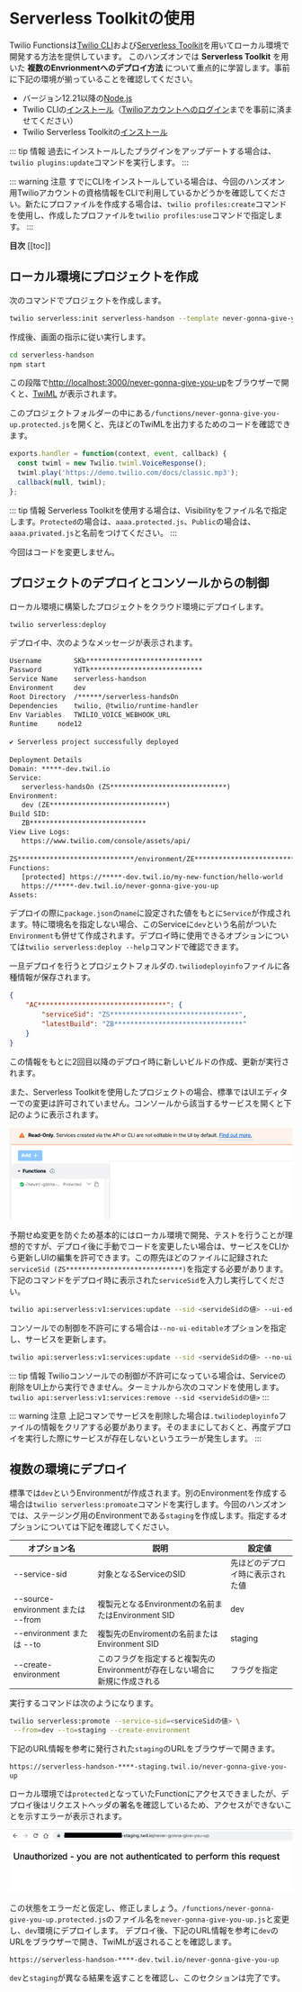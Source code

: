 # Serverless Toolkitの使用

Twilio Functionsは[Twilio CLI](https://www.twilio.com/ja/docs/twilio-cli/quickstart)および[Serverless Toolkit](https://www.twilio.com/docs/labs/serverless-toolkit/getting-started#install-the-twilio-serverless-toolkit)を用いてローカル環境で開発する方法を提供しています。
このハンズオンでは __Serverless Toolkit__ を用いた __複数のEnvrionmentへのデプロイ方法__ について重点的に学習します。事前に下記の環境が揃っていることを確認してください。

- バージョン12.21以降の[Node.js](https://nodejs.org/ja/)
- Twilio CLIの[インストール](https://www.twilio.com/ja/docs/twilio-cli/quickstart)（[Twilioアカウントへのログイン](https://www.twilio.com/ja/docs/twilio-cli/quickstart#twilio%E3%82%A2%E3%82%AB%E3%82%A6%E3%83%B3%E3%83%88%E3%81%B8%E3%81%AE%E3%83%AD%E3%82%AF%E3%82%99%E3%82%A4%E3%83%B3)までを事前に済ませてください）
- Twilio Serverless Toolkitの[インストール](https://www.twilio.com/docs/labs/serverless-toolkit/getting-started#install-the-twilio-serverless-toolkit)

::: tip 情報
過去にインストールしたプラグインをアップデートする場合は、`twilio plugins:update`コマンドを実行します。
:::

::: warning 注意
すでにCLIをインストールしている場合は、今回のハンズオン用Twilioアカウントの資格情報をCLIで利用しているかどうかを確認してください。新たにプロファイルを作成する場合は、`twilio profiles:create`コマンドを使用し、作成したプロファイルを`twilio profiles:use`コマンドで指定します。
:::

__目次__
[[toc]]

## ローカル環境にプロジェクトを作成

次のコマンドでプロジェクトを作成します。

```bash
twilio serverless:init serverless-handson --template never-gonna-give-you-up
```

作成後、画面の指示に従い実行します。

```bash
cd serverless-handson
npm start
```

この段階で[http://localhost:3000/never-gonna-give-you-up](http://localhost:3000/never-gonna-give-you-up)をブラウザーで開くと、[TwiML](https://jp.twilio.com/docs/voice/twiml/pay) が表示されます。

このプロジェクトフォルダーの中にある`/functions/never-gonna-give-you-up.protected.js`を開くと、先ほどのTwiMLを出力するためのコードを確認できます。

```js
exports.handler = function(context, event, callback) {
  const twiml = new Twilio.twiml.VoiceResponse();
  twiml.play('https://demo.twilio.com/docs/classic.mp3');
  callback(null, twiml);
};
```

::: tip 情報
Serverless Toolkitを使用する場合は、Visibilityをファイル名で指定します。`Protected`の場合は、`aaaa.protected.js`、`Public`の場合は、`aaaa.privated.js`と名前をつけてください。
:::

今回はコードを変更しません。

## プロジェクトのデプロイとコンソールからの制御

ローカル環境に構築したプロジェクトをクラウド環境にデプロイします。

```bash
twilio serverless:deploy
```

デプロイ中、次のようなメッセージが表示されます。

```
Username        SKb*****************************
Password        YdTk****************************
Service Name    serverless-handson
Environment     dev
Root Directory  /******/serverless-handsOn
Dependencies	twilio, @twilio/runtime-handler
Env Variables	TWILIO_VOICE_WEBHOOK_URL
Runtime		node12

✔ Serverless project successfully deployed

Deployment Details
Domain: *****-dev.twil.io
Service:
   serverless-handsOn (ZS*****************************)
Environment:
   dev (ZE*****************************) 
Build SID:
   ZB*****************************
View Live Logs:
   https://www.twilio.com/console/assets/api/
      ZS*****************************/environment/ZE*****************************
Functions:
   [protected] https://*****-dev.twil.io/my-new-function/hello-world
   https://*****-dev.twil.io/never-gonna-give-you-up
Assets:

```

デプロイの際に`package.json`の`name`に設定された値をもとに`Service`が作成されます。特に環境名を指定しない場合、このServiceに`dev`という名前がついた`Environment`も併せて作成されます。デプロイ時に使用できるオプションについては`twilio serverless:deploy --help`コマンドで確認できます。

一旦デプロイを行うとプロジェクトフォルダの`.twiliodeployinfo`ファイルに各種情報が保存されます。

```json
{
	"AC********************************": {
		"serviceSid": "ZS********************************",
		"latestBuild": "ZB********************************"
	}
}
```

この情報をもとに2回目以降のデプロイ時に新しいビルドの作成、更新が実行されます。



また、Serverless Toolkitを使用したプロジェクトの場合、標準ではUIエディターでの変更は許可されていません。コンソールから該当するサービスを開くと下記のように表示されます。

![function - no edit](./images/serverless-toolkit-no-editable.png)

予期せぬ変更を防ぐため基本的にはローカル環境で開発、テストを行うことが理想的ですが、デプロイ後に手動でコードを変更したい場合は、サービスをCLIから更新しUIの編集を許可できます。この際先ほどのファイルに記録された`serviceSid (ZS*****************************)`を指定する必要があります。下記のコマンドをデプロイ時に表示された`serviceSid`を入力し実行してください。

```bash
twilio api:serverless:v1:services:update --sid <servideSidの値> --ui-editable
```

コンソールでの制御を不許可にする場合は`--no-ui-editable`オプションを指定し、サービスを更新します。

```bash
twilio api:serverless:v1:services:update --sid <servideSidの値> --no-ui-editable
```

::: tip 情報
Twilioコンソールでの制御が不許可になっている場合は、Serviceの削除をUI上から実行できません。ターミナルから次のコマンドを使用します。  
`twilio api:serverless:v1:services:remove --sid <servideSidの値>`
:::

::: warning 注意
上記コマンでサービスを削除した場合は`.twiliodeployinfo`ファイルの情報をクリアする必要があります。そのままにしておくと、再度デプロイを実行した際にサービスが存在しないというエラーが発生します。
:::

## 複数の環境にデプロイ

標準では`dev`というEnvironmentが作成されます。別のEnvironmentを作成する場合は`twilio serverless:promoate`コマンドを実行します。今回のハンズオンでは、ステージング用のEnvironmentである`staging`を作成します。指定するオプションについては下記を確認してください。

|オプション名|説明|設定値|
|---|---|------|
| --service-sid| 対象となるServiceのSID| 先ほどのデプロイ時に表示された値|
| --source-environment または --from | 複製元となるEnvironmentの名前またはEnvironment SID| dev|
| --environment または --to | 複製先のEnviromentの名前またはEnvironment SID| staging|
| --create-environment | このフラグを指定すると複製先のEnvironmentが存在しない場合に新規に作成される | フラグを指定 |

実行するコマンドは次のようになります。

```bash
twilio serverless:promote --service-sid=<serviceSidの値> \
 --from=dev --to=staging --create-environment
```

下記のURL情報を参考に発行された`staging`のURLをブラウザーで開きます。

```
https://serverless-handson-****-staging.twil.io/never-gonna-give-you-up
```

ローカル環境では`protected`となっていたFunctionにアクセスできましたが、デプロイ後はリクエストヘッダの署名を確認しているため、アクセスができないことを示すエラーが表示されます。

![serverless - protected](./images/serveless-protected.png)

この状態をエラーだと仮定し、修正しましょう。`/functions/never-gonna-give-you-up.protected.js`のファイル名を`never-gonna-give-you-up.js`と変更し、`dev`環境にデプロイします。
デプロイ後、下記のURL情報を参考に`dev`のURLをブラウザーで開き、TwiMLが返されることを確認します。

```
https://serverless-handson-****-dev.twil.io/never-gonna-give-you-up
```

`dev`と`staging`が異なる結果を返すことを確認し、このセクションは完了です。